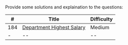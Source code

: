Provide some solutions and explaination to the questions:




| # | Title | Difficulty |
|---| ----- |  ---------- |
|184|[Department Highest Salary](https://github.com/jinjuan-cmd/SQL/issues/1)|Medium|
|-|--|--|


